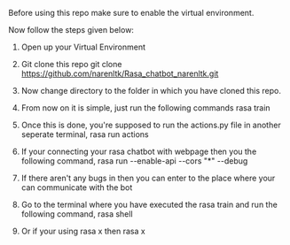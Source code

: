 Before using this repo make sure to enable the virtual environment.

Now follow the steps given below:

1. Open up your Virtual Environment

2. Git clone this repo
        git clone https://github.com/narenltk/Rasa_chatbot_narenltk.git

3. Now change directory to the folder in which you have cloned this repo.
    
4. From now on it is simple, just run the following commands
            rasa train

5. Once this is done, you're supposed to run the actions.py file in another seperate terminal,
            rasa run actions

6. If your connecting your rasa chatbot with webpage then you the following command,
            rasa run --enable-api --cors "*" --debug


7. If there aren't any bugs in then you can enter to the place where your can communicate with the bot
    
8. Go to the terminal where you have executed the rasa train and run the following command,
            rasa shell

9. Or if your using rasa x then
            rasa x

